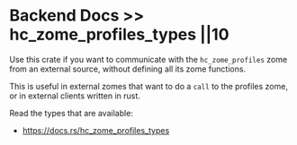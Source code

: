 # Backend Docs >> hc_zome_profiles_types ||10

Use this crate if you want to communicate with the `hc_zome_profiles` zome from an external source, without defining all its zome functions.

This is useful in external zomes that want to do a `call` to the profiles zome, or in external clients written in rust.

Read the types that are available:

- https://docs.rs/hc_zome_profiles_types